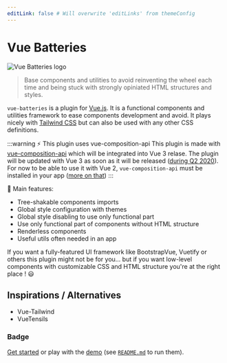```yaml
---
editLink: false # Will overwrite 'editLinks' from themeConfig
---
```


# Vue Batteries

![Vue Batteries logo](/vue-batteries/assets/img/logo.png)

> Base components and utilities to avoid reinventing the wheel each time and being stuck with strongly opiniated HTML structures and styles.

`vue-batteries` <Badge text="alpha"/> is a plugin for [Vue.js](https://vuejs.org). It is a functional components and utilities framework to ease components development and avoid. It plays nicely with [Tailwind CSS](https://tailwindcss.com) but can also be used with any other CSS definitions.

:::warning ⚡ This plugin uses vue-composition-api
This plugin is made with [vue-composition-api](https://github.com/vuejs/composition-api) which will be integrated into Vue 3 relase. The plugin will be updated with Vue 3 as soon as it will be released ([during Q2 2020](https://github.com/vuejs/vue/projects/6)). For now to be able to use it with Vue 2, `vue-composition-api` must be installed in your app ([more on that](/installation))
:::

🚀 Main features:

- Tree-shakable components imports
- Global style configuration with themes
- Global style disabling to use only functional part
- Use only functional part of components without HTML structure
- Renderless components
- Useful utils often needed in an app

If you want a fully-featured UI framework like BootstrapVue, Vuetify or others this plugin might not be for you... but if you want low-level components with customizable CSS and HTML structure you're at the right place ! 😃

## Inspirations / Alternatives

- Vue-Tailwind
- VueTensils

### Badge <Badge text="beta" type="warning"/>

[Get started](./started/) or play with the [demo](https://github.com//vue-batteries/tree/dev/demo) (see [`README.md`](https://github.com//vue-batteries/) to run them).
